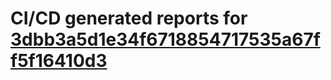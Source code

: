 # CI/CD generated reports for [3dbb3a5d1e34f6718854717535a67ff5f16410d3](https://github.com/hydephp/develop/commit/3dbb3a5d1e34f6718854717535a67ff5f16410d3)
